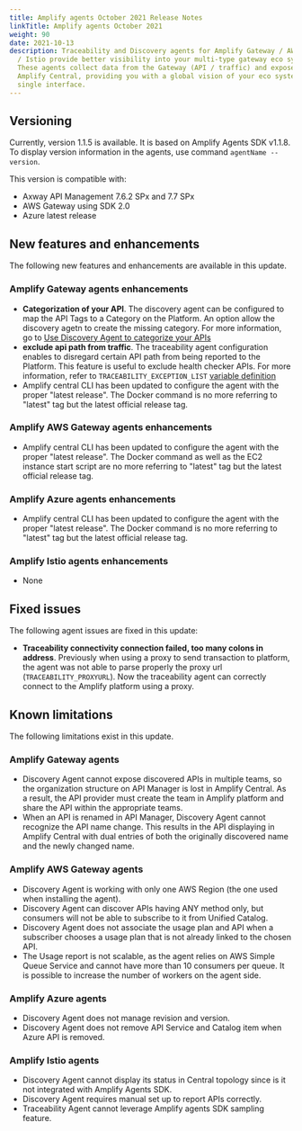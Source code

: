 ```yaml
---
title: Amplify agents October 2021 Release Notes
linkTitle: Amplify agents October 2021
weight: 90
date: 2021-10-13
description: Traceability and Discovery agents for Amplify Gateway / AWS / Azure
  / Istio provide better visibility into your multi-type gateway eco system.
  These agents collect data from the Gateway (API / traffic) and expose it in
  Amplify Central, providing you with a global vision of your eco system from a
  single interface.
---
```


## Versioning

Currently, version 1.1.5 is available. It is based on Amplify Agents SDK v1.1.8.
To display version information in the agents, use command `agentName --version`.

This version is compatible with:

* Axway API Management 7.6.2 SPx and 7.7 SPx
* AWS Gateway using SDK 2.0
* Azure latest release

## New features and enhancements

The following new features and enhancements are available in this update.

### Amplify Gateway agents enhancements

* **Categorization of your API**. The discovery agent can be configured to map the API Tags to a Category on the Platform. An option allow the discovery agetn to create the missing category. For more information, go to [Use Discovery Agent to categorize your APIs](/docs/connect_manage_environ/connected_agent_common_reference/category_mapping)
* **exclude api path from traffic**. The traceability agent configuration enables to disregard certain API path from being reported to the Platform. This feature is useful to exclude health checker APIs. For more information, refer to `TRACEABILITY_EXCEPTION_LIST` [variable definition](/docs/connect_manage_environ/connect_api_manager/agent-variables)
* Amplify central CLI has been updated to configure the agent with the proper "latest release". The Docker command is no more referring to "latest" tag but the latest official release tag.

### Amplify AWS Gateway agents enhancements

* Amplify central CLI has been updated to configure the agent with the proper "latest release". The Docker command as well as the EC2 instance start script are no more referring to "latest" tag but the latest official release tag.

### Amplify Azure agents enhancements

* Amplify central CLI has been updated to configure the agent with the proper "latest release". The Docker command is no more referring to "latest" tag but the latest official release tag.

### Amplify Istio agents enhancements

* None

## Fixed issues

The following agent issues are fixed in this update:

* **Traceability connectivity connection failed, too many colons in address**. Previously when using a proxy to send transaction to platform, the agent was not able to parse properly the proxy url (`TRACEABILITY_PROXYURL`). Now the traceability agent can correctly connect to the Amplify platform using a proxy.

## Known limitations

The following limitations exist in this update.

### Amplify Gateway agents

* Discovery Agent cannot expose discovered APIs in multiple teams, so the organization structure on API Manager is lost in Amplify Central. As a result, the API provider must create the team in Amplify platform and share the API within the appropriate teams.
* When an API is renamed in API Manager, Discovery Agent cannot recognize the API name change. This results in the API displaying in Amplify Central with dual entries of both the originally discovered name and the newly changed name.

### Amplify AWS Gateway agents

* Discovery Agent is working with only one AWS Region (the one used when installing the agent).
* Discovery Agent can discover APIs having ANY method only, but consumers will not be able to subscribe to it from Unified Catalog.
* Discovery Agent does not associate the usage plan and API when a subscriber chooses a usage plan that is not already linked to the chosen API.
* The Usage report is not scalable, as the agent relies on AWS Simple Queue Service and cannot have more than 10 consumers per queue. It is possible to increase the number of workers on the agent side.

### Amplify Azure agents

* Discovery Agent does not manage revision and version.
* Discovery Agent does not remove API Service and Catalog item when Azure API is removed.

### Amplify Istio agents

* Discovery Agent cannot display its status in Central topology since is it not integrated with Amplify Agents SDK.
* Discovery Agent requires manual set up to report APIs correctly.
* Traceability Agent cannot leverage Amplify agents SDK sampling feature.
